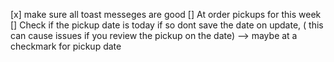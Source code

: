 [x] make sure all toast messeges are good
[] At order pickups for this week
[] Check if the pickup date is today if so dont save the date on update, ( this can cause issues if you review the pickup on the date)
--> maybe at a checkmark for pickup date
